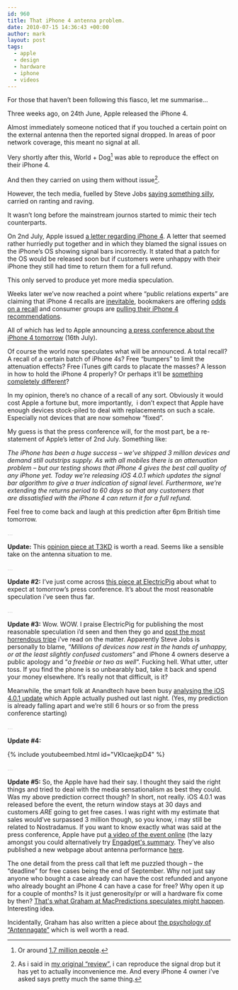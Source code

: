 ```yaml
---
id: 960
title: That iPhone 4 antenna problem.
date: 2010-07-15 14:36:43 +00:00
author: mark
layout: post
tags:
  - apple
  - design
  - hardware
  - iphone
  - videos
---
```

For those that haven&#8217;t been following this fiasco, let me summarise&#8230;

Three weeks ago, on 24th June, Apple released the iPhone 4.

Almost immediately someone noticed that if you touched a certain point on the external antenna then the reported signal dropped. In areas of poor network coverage, this meant no signal at all.

Very shortly after this, World + Dog[^fn-worldplusdog] was able to reproduce the effect on their iPhone 4.

And then they carried on using them without issue[^fn-withoutissue].

However, the tech media, fuelled by Steve Jobs [saying something silly](http://arstechnica.com/apple/news/2010/06/jobs-on-iphone-4-antenna-avoid-holding-it-in-this-way.ars), carried on ranting and raving.

It wasn&#8217;t long before the mainstream journos started to mimic their tech counterparts.

On 2nd July, Apple issued [a letter regarding iPhone 4](http://www.apple.com/pr/library/2010/07/02appleletter.html). A letter that seemed rather hurriedly put together and in which they blamed the signal issues on the iPhone&#8217;s OS showing signal bars incorrectly. It stated that a patch for the OS would be released soon but if customers were unhappy with their iPhone they still had time to return them for a full refund.

This only served to produce yet more media speculation.

Weeks later we&#8217;ve now reached a point where &#8220;public relations experts&#8221; are claiming that iPhone 4 recalls are [inevitable](http://www.cultofmac.com/pr-experts-iphone-4-hardware-recall-is-inevitable/50565), bookmakers are offering [odds on a recall](http://www.reghardware.com/2010/07/14/paddy_power_iphone/) and consumer groups are [pulling their iPhone 4 recommendations](http://www.reghardware.com/2010/07/12/consumer_reports_iphone_reversal/).

All of which has led to Apple announcing [a press conference about the iPhone 4 tomorrow](http://www.guardian.co.uk/technology/blog/2010/jul/15/apple-press-conference-iphone) (16th July).

Of course the world now speculates what will be announced. A total recall? A recall of a certain batch of iPhone 4s? Free &#8220;bumpers&#8221; to limit the attenuation effects? Free iTunes gift cards to placate the masses? A lesson in how to hold the iPhone 4 properly? Or perhaps it&#8217;ll be [something completely different](http://twitter.com/ncguk/status/18586409573)?

In my opinion, there&#8217;s no chance of a recall of any sort. Obviously it would cost Apple a fortune but, more importantly,  i don&#8217;t expect that Apple have enough devices stock-piled to deal with replacements on such a scale. Especially not devices that are now somehow &#8220;fixed&#8221;.

My guess is that the press conference will, for the most part, be a re-statement of Apple&#8217;s letter of 2nd July. Something like:

_The iPhone has been a huge success &#8211; we&#8217;ve shipped 3 million devices and demand still outstrips supply. As with all mobiles there is an attenuation problem &#8211; but our testing shows that iPhone 4 gives the best call quality of any iPhone yet. Today we&#8217;re releasing iOS 4.0.1 which updates the signal bar algorithm to give a truer indication of signal level. Furthermore, we&#8217;re extending the returns period to 60 days so that any customers that are dissatisfied with the iPhone 4 can return it for a full refund._

Feel free to come back and laugh at this prediction after 6pm British time tomorrow.

[^fn-worldplusdog]: Or around [1.7 million people](http://www.apple.com/pr/library/2010/06/28iphone.html).

[^fn-withoutissue]: As i said in [my original &#8220;review&#8221;](http://www.sallonoroff.co.uk/blog/2010/07/my-first-iphone/), i can reproduce the signal drop but it has yet to actually inconvenience me. And every iPhone 4 owner i&#8217;ve asked says pretty much the same thing.

<span style="color: #c0c0c0;">&#8230;</span>

**Update:** This [opinion piece at T3KD](http://t3kd.com/blog/2010/07/14/maybe-apple-was-telling-the-truth) is worth a read. Seems like a sensible take on the antenna situation to me.

<span style="color: #c0c0c0;">&#8230;</span>

**Update #2:** I&#8217;ve just come across [this piece at ElectricPig](http://electricpig.co.uk/2010/07/15/apples-iphone-4-announcement-is-likely-to-be-about-ios-4-0-1/) about what to expect at tomorrow&#8217;s press conference. It&#8217;s about the most reasonable speculation i&#8217;ve seen thus far.

<span style="color: #c0c0c0;">&#8230;</span>

**Update #3:** Wow. WOW. I praise ElectricPig for publishing the most reasonable speculation i&#8217;d seen and then they go and [post the most horrendous tripe](http://electricpig.co.uk/2010/07/16/iphone-4-announcement-how-steve-jobs-can-make-everything-ok/) i&#8217;ve read on the matter. Apparently Steve Jobs is personally to blame, &#8220;_Millions of devices now rest in the hands of unhappy, or at the least slightly confused customers_&#8221; and iPhone 4 owners deserve a public apology and &#8220;_a freebie or two as well_&#8220;. Fucking hell. What utter, utter toss. If you find the phone is so unbearably bad, take it back and spend your money elsewhere. It&#8217;s really not that difficult, is it?

Meanwhile, the smart folk at Anandtech have been busy [analysing the iOS 4.0.1 update](http://www.anandtech.com/show/3821/iphone-4-redux-analyzing-apples-ios-41-signal-fix) which Apple actually pushed out last night. (Yes, my prediction is already falling apart and we&#8217;re still 6 hours or so from the press conference starting)

<span style="color: #c0c0c0;">&#8230;</span>

**Update #4:**

{% include youtubeembed.html id="VKIcaejkpD4" %}

<span style="color: #c0c0c0;">&#8230;</span>

**Update #5:** So, the Apple have had their say. I thought they said the right things and tried to deal with the media sensationalism as best they could. Was my above prediction correct though? In short, not really. iOS 4.0.1 was released before the event, the return window stays at 30 days and customers <em>ARE</em> going to get free cases. I was right with my estimate that sales would&#8217;ve surpassed 3 million though, so you know, i may still be related to Nostradamus. If you want to know exactly what was said at the press conference, Apple have put [a video of the event online](http://events.apple.com.edgesuite.net/100716iab73asc/event/index.html) (the lazy amongst you could alternatively try [Engadget's summary](http://www.engadget.com/2010/07/16/apple-to-give-away-free-bumpers-to-iphone-4-users/). They&#8217;ve also published a new webpage about antenna performance [here](http://www.apple.com/antenna/).

The one detail from the press call that left me puzzled though &#8211; the &#8220;deadline&#8221; for free cases being the end of September. Why not just say anyone who bought a case already can have the cost refunded and anyone who already bought an iPhone 4 can have a case for free? Why open it up for a couple of months? Is it just generosity/pr or will a hardware fix come by then? [That's what Graham at MacPredictions speculates might happen](http://www.macpredictions.com/2010/07/possible-october-deathgrip-fix.html). Interesting idea.

Incidentally, Graham has also written a piece about [the psychology of &#8220;Antennagate&#8221;](http://www.macpredictions.com/2010/07/psychology-of-antennagate-how.html) which is well worth a read.
